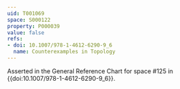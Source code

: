 ```yaml
---
uid: T001069
space: S000122
property: P000039
value: false
refs:
- doi: 10.1007/978-1-4612-6290-9_6
  name: Counterexamples in Topology
---
```


Asserted in the General Reference Chart for space #125 in
{{doi:10.1007/978-1-4612-6290-9_6}}.
